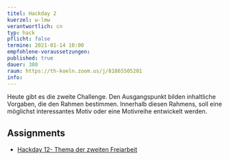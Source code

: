 ```yaml
---
titel: Hackday 2
kuerzel: w-lmw
verantwortlich: cn
typ: hack
pflicht: false
termine: 2021-01-14 10:00
empfohlene-voraussetzungen:
published: true
dauer: 380
raum: https://th-koeln.zoom.us/j/81865505201
info: 
---
```


Heute gibt es die zweite Challenge. Den Ausgangspunkt bilden inhaltliche Vorgaben, die den Rahmen bestimmen. Innerhalb diesen Rahmens, soll eine möglichst interessantes Motiv oder eine Motivreihe entwickelt werden.

## Assignments

- [Hackday 12- Thema der zweiten Freiarbeit](/generative-gestaltung/assignments/99-hackday-2/)